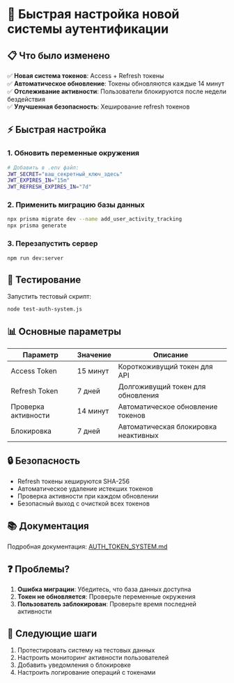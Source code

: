 # 🚀 Быстрая настройка новой системы аутентификации

## 📋 Что было изменено

✅ **Новая система токенов**: Access + Refresh токены  
✅ **Автоматическое обновление**: Токены обновляются каждые 14 минут  
✅ **Отслеживание активности**: Пользователи блокируются после недели бездействия  
✅ **Улучшенная безопасность**: Хеширование refresh токенов  

## ⚡ Быстрая настройка

### 1. Обновить переменные окружения
```bash
# Добавить в .env файл:
JWT_SECRET="ваш_секретный_ключ_здесь"
JWT_EXPIRES_IN="15m"
JWT_REFRESH_EXPIRES_IN="7d"
```

### 2. Применить миграцию базы данных
```bash
npx prisma migrate dev --name add_user_activity_tracking
npx prisma generate
```

### 3. Перезапустить сервер
```bash
npm run dev:server
```

## 🧪 Тестирование

Запустить тестовый скрипт:
```bash
node test-auth-system.js
```

## 📊 Основные параметры

| Параметр | Значение | Описание |
|----------|----------|----------|
| Access Token | 15 минут | Короткоживущий токен для API |
| Refresh Token | 7 дней | Долгоживущий токен для обновления |
| Проверка активности | 14 минут | Автоматическое обновление токенов |
| Блокировка | 7 дней | Автоматическая блокировка неактивных |

## 🔒 Безопасность

- Refresh токены хешируются SHA-256
- Автоматическое удаление истекших токенов
- Проверка активности при каждом обновлении
- Безопасный выход с очисткой всех токенов

## 📚 Документация

Подробная документация: [AUTH_TOKEN_SYSTEM.md](./AUTH_TOKEN_SYSTEM.md)

## ❓ Проблемы?

1. **Ошибка миграции**: Убедитесь, что база данных доступна
2. **Токен не обновляется**: Проверьте переменные окружения
3. **Пользователь заблокирован**: Проверьте время последней активности

## 🎯 Следующие шаги

1. Протестировать систему на тестовых данных
2. Настроить мониторинг активности пользователей
3. Добавить уведомления о блокировке
4. Настроить логирование операций с токенами
